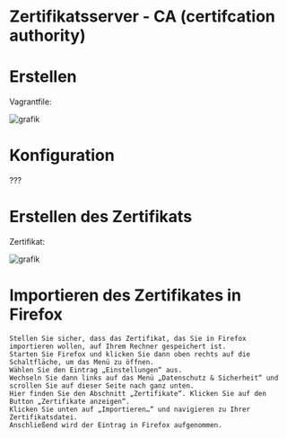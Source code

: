 # Zertifikatsserver - CA (certifcation authority)

# Erstellen

Vagrantfile: 

![grafik](https://user-images.githubusercontent.com/44226321/214050713-944a02e2-3e73-439e-b46b-e600ae23e7bd.png)

# Konfiguration

???

# Erstellen des Zertifikats

Zertifikat:

![grafik](https://user-images.githubusercontent.com/44226321/214051121-abdedf83-c64a-4341-9043-3fcefc79a3a9.png)

# Importieren des Zertifikates in Firefox 
    Stellen Sie sicher, dass das Zertifikat, das Sie in Firefox importieren wollen, auf Ihrem Rechner gespeichert ist.
    Starten Sie Firefox und klicken Sie dann oben rechts auf die Schaltfläche, um das Menü zu öffnen.
    Wählen Sie den Eintrag „Einstellungen“ aus.
    Wechseln Sie dann links auf das Menü „Datenschutz & Sicherheit“ und scrollen Sie auf dieser Seite nach ganz unten.
    Hier finden Sie den Abschnitt „Zertifikate“. Klicken Sie auf den Button „Zertifikate anzeigen“.
    Klicken Sie unten auf „Importieren…“ und navigieren zu Ihrer Zertifikatsdatei.
    Anschließend wird der Eintrag in Firefox aufgenommen. 
